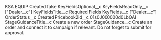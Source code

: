 <?xml version="1.0" encoding="UTF-8"?>
<CustomMetadata xmlns="http://soap.sforce.com/2006/04/metadata" xmlns:xsi="http://www.w3.org/2001/XMLSchema-instance" xmlns:xsd="http://www.w3.org/2001/XMLSchema">
    <label>KSA EQUIP Created</label>
    <protected>false</protected>
    <values>
        <field>KeyFieldsOptional__c</field>
        <value xsi:nil="true"/>
    </values>
    <values>
        <field>KeyFieldsReadOnly__c</field>
        <value xsi:type="xsd:string">[&quot;Dealer__c&quot;]</value>
    </values>
    <values>
        <field>KeyFieldsTitle__c</field>
        <value xsi:type="xsd:string">Required Fields</value>
    </values>
    <values>
        <field>KeyFields__c</field>
        <value xsi:type="xsd:string">[&quot;Dealer__c&quot;]</value>
    </values>
    <values>
        <field>OrderStatus__c</field>
        <value xsi:type="xsd:string">Created</value>
    </values>
    <values>
        <field>Pricebook2Id__c</field>
        <value xsi:type="xsd:string">01s0J000000d0LbQAI</value>
    </values>
    <values>
        <field>StageGuidanceTitle__c</field>
        <value xsi:type="xsd:string">Create a new order</value>
    </values>
    <values>
        <field>StageGuidance__c</field>
        <value xsi:type="xsd:string">Create an order and connect it to campaign if relevant. Do not forget to submit for approval.</value>
    </values>
</CustomMetadata>
